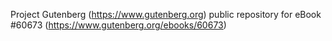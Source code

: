 Project Gutenberg (https://www.gutenberg.org) public repository for eBook #60673 (https://www.gutenberg.org/ebooks/60673)
